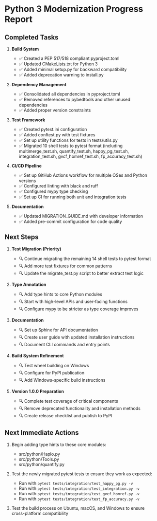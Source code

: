 # Python 3 Modernization Progress Report

## Completed Tasks

1. **Build System**
   - ✅ Created a PEP 517/518 compliant pyproject.toml
   - ✅ Updated CMakeLists.txt for Python 3
   - ✅ Added minimal setup.py for backward compatibility
   - ✅ Added deprecation warning to install.py

2. **Dependency Management**
   - ✅ Consolidated all dependencies in pyproject.toml
   - ✅ Removed references to pybedtools and other unused dependencies
   - ✅ Added proper version constraints

3. **Test Framework**
   - ✅ Created pytest.ini configuration
   - ✅ Added conftest.py with test fixtures
   - ✅ Set up utility functions for tests in tests/utils.py
   - ✅ Migrated 10 shell tests to pytest format (including multimerge_test.sh, quantify_test.sh, happy_pg_test.sh, integration_test.sh, gvcf_homref_test.sh, fp_accuracy_test.sh)

4. **CI/CD Pipeline**
   - ✅ Set up GitHub Actions workflow for multiple OSes and Python versions
   - ✅ Configured linting with black and ruff
   - ✅ Configured mypy type checking
   - ✅ Set up CI for running both unit and integration tests

5. **Documentation**
   - ✅ Updated MIGRATION_GUIDE.md with developer information
   - ✅ Added pre-commit configuration for code quality

## Next Steps

1. **Test Migration (Priority)**
   - 🔍 Continue migrating the remaining 14 shell tests to pytest format
   - 🔍 Add more test fixtures for common patterns
   - 🔍 Update the migrate_test.py script to better extract test logic

2. **Type Annotation**
   - 🔍 Add type hints to core Python modules
   - 🔍 Start with high-level APIs and user-facing functions
   - 🔍 Configure mypy to be stricter as type coverage improves

3. **Documentation**
   - 🔍 Set up Sphinx for API documentation
   - 🔍 Create user guide with updated installation instructions
   - 🔍 Document CLI commands and entry points

4. **Build System Refinement**
   - 🔍 Test wheel building on Windows
   - 🔍 Configure for PyPI publication
   - 🔍 Add Windows-specific build instructions

5. **Version 1.0.0 Preparation**
   - 🔍 Complete test coverage of critical components
   - 🔍 Remove deprecated functionality and installation methods
   - 🔍 Create release checklist and publish to PyPI

## Next Immediate Actions

1. Begin adding type hints to these core modules:
   - src/python/Haplo.py
   - src/python/Tools.py
   - src/python/quantify.py

2. Test the newly migrated pytest tests to ensure they work as expected:
   - Run with `pytest tests/integration/test_happy_pg.py -v`
   - Run with `pytest tests/integration/test_integration.py -v`
   - Run with `pytest tests/integration/test_gvcf_homref.py -v`
   - Run with `pytest tests/integration/test_fp_accuracy.py -v`

3. Test the build process on Ubuntu, macOS, and Windows to ensure cross-platform compatibility
